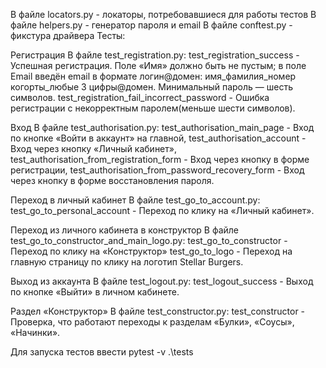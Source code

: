 ﻿В файле locators.py - локаторы, потребовавшиеся для работы тестов
В файле helpers.py - генератор пароля и email
В файле conftest.py - фикстура драйвера
Тесты:

Регистрация
В файле test_registration.py:
test_registration_success - Успешная регистрация. Поле «Имя» должно быть не пустым; в поле Email введён email в формате логин@домен: имя_фамилия_номер когорты_любые 3 цифры@домен. Минимальный пароль — шесть символов.
test_registration_fail_incorrect_password - Ошибка регистрации с некорректным паролем(меньше шести символов).

Вход
В файле test_authorisation.py:
test_authorisation_main_page - Вход по кнопке «Войти в аккаунт» на главной,
test_authorisation_account - Вход через кнопку «Личный кабинет»,
test_authorisation_from_registration_form - Вход через кнопку в форме регистрации,
test_authorisation_from_password_recovery_form - Вход через кнопку в форме восстановления пароля.

Переход в личный кабинет 
В файле test_go_to_account.py:
test_go_to_personal_account - Переход по клику на «Личный кабинет».

Переход из личного кабинета в конструктор 
В файле test_go_to_constructor_and_main_logo.py:
test_go_to_constructor - Переход по клику на «Конструктор» 
test_go_to_logo - Переход на главную страницу по клику на логотип Stellar Burgers.

Выход из аккаунта
В файле test_logout.py:
test_logout_success - Выход по кнопке «Выйти» в личном кабинете.

Раздел «Конструктор»
В файле test_constructor.py:
test_constructor - Проверка, что работают переходы к разделам «Булки», «Соусы», «Начинки».

Для запуска тестов ввести pytest -v .\tests
